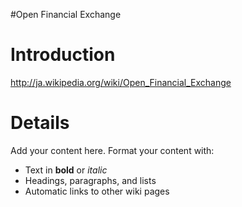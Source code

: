 #Open Financial Exchange

# Introduction #

http://ja.wikipedia.org/wiki/Open_Financial_Exchange


# Details #

Add your content here.  Format your content with:
  * Text in **bold** or _italic_
  * Headings, paragraphs, and lists
  * Automatic links to other wiki pages